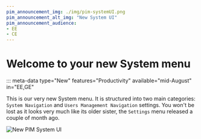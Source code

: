 ```yaml
---
pim_announcement_img: ./img/pim-systemUI.png
pim_announcement_alt_img: "New System UI"
pim_announcement_audience:
- EE
- CE
---
```


# Welcome to your new System menu
::: meta-data type="New" features="Productivity" available="mid-August" in="EE,GE"

This is our very new System menu. It is structured into two main categories: `System Navigation` and `Users Management Navigation` settings. You won't be lost as it looks very much like its older sister, the `Settings` menu released a couple of month ago.

![New PIM System UI](../img/pim-systemUI.png)

